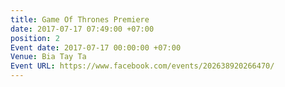 ```yaml
---
title: Game Of Thrones Premiere
date: 2017-07-17 07:49:00 +07:00
position: 2
Event date: 2017-07-17 00:00:00 +07:00
Venue: Bia Tay Ta
Event URL: https://www.facebook.com/events/202638920266470/
---
```


